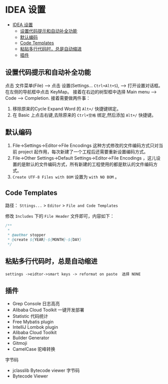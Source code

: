 # IDEA 设置

<!-- TOC -->

- [IDEA 设置](#idea-设置)
  - [设置代码提示和自动补全功能](#设置代码提示和自动补全功能)
  - [默认编码](#默认编码)
  - [Code Templates](#code-templates)
  - [粘贴多行代码时，总是自动缩进](#粘贴多行代码时总是自动缩进)
  - [插件](#插件)

<!-- /TOC -->

## 设置代码提示和自动补全功能

点击 文件菜单(File) –> 点击 设置(Settings… `Ctrl+Alt+S`), –> 打开设置对话框。在左侧的导航框中点击 KeyMap。 
接着在右边的树型框中选择 Main menu –> Code –> Completion. 
接着需要做两件事： 
1. 移除原来的Cycle Expand Word 的 `Alt+/` 快捷键绑定。 
2. 在 Basic 上点击右键,去除原来的 `Ctrl+空格` 绑定,然后添加 `Alt+/` 快捷键。

## 默认编码

1. File->Settings->Editor->File Encodings 这种方式修改的文件编码方式只对当前 project 起作用，每次新建了一个工程后还需要重新设置编码方式。
1. File->Other Settings->Default Settings->Editor->File Encodings ，这儿设置的是默认的文件编码方式，所有新建的工程使用的都是默认的文件编码方式。
1. `Create UTF-8 Files with BOM` 设置为 `with NO BOM` 。

## Code Templates

路径： `Sttings...` > `Editor` > `File and Code Templates` 

修改 `Includes` 下的 `File Header` 文件即可，内容如下：

``` java
/**
 *
 * @author stopper
 * @create ${YEAR}-${MONTH}-${DAY}
 */
```


## 粘贴多行代码时，总是自动缩进

`settings ->eidtor->smart keys -> reformat on paste  选择 NONE`

## 插件

- Grep Console 日志高亮
- Alibaba Cloud Toolkit 一键开发部署
- Statistic 代码统计
- Free Mybatis plugin 
- IntelliJ Lombok plugin
- Alibaba Cloud Toolkit 
- Builder Generator
- Gitmoji
- CamelCase 驼峰转换

字节码

- jclasslib Bytecode viewer  字节码
- Bytecode Viewer